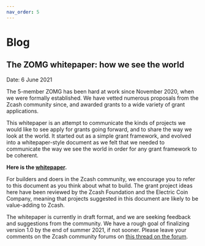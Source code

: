 ```yaml
---
nav_order: 5
---
```


# Blog

## The ZOMG whitepaper: how we see the world
Date: 6 June 2021

The 5-member ZOMG has been hard at work since November 2020, when we were formally established. We have vetted numerous proposals from the Zcash community since, and awarded grants to a wide variety of grant applications. 

This whitepaper is an attempt to communicate the kinds of projects we would like to see apply for grants going forward, and to share the way we look at the world. It started out as a simple grant framework, and evolved into a whitepaper-style document as we felt that we needed to communicate the way we see the world in order for any grant framework to be coherent. 

**Here is the [whitepaper](https://github.com/ZcashFoundation/zomg/blob/master/whitepaper/ZOMG_whitepaper_v1.0_published.pdf).**

For builders and doers in the Zcash community, we encourage you to refer to this document as you think about what to build. The grant project ideas here have been reviewed by the Zcash Foundation and the Electric Coin Company, meaning that projects suggested in this document are likely to be value-adding to Zcash. 

The whitepaper is currently in draft format, and we are seeking feedback and suggestions from the community. We have a rough goal of finalizing version 1.0 by the end of summer 2021, if not sooner. Please leave your comments on the Zcash community forums on [this thread on the forum](https://forum.zcashcommunity.com/t/zomg-whitepaper-v1-0/39397).
